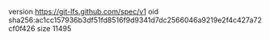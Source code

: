 version https://git-lfs.github.com/spec/v1
oid sha256:ac1cc157936b3df51fd8516f9d9341d7dc2566046a9219e2f4c427a72cf0f426
size 11495
